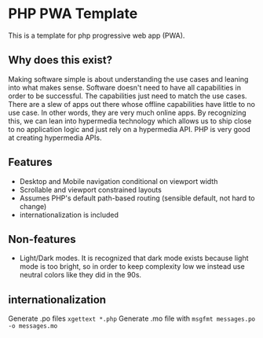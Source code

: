 # PHP PWA Template

This is a template for php progressive web app (PWA).

## Why does this exist?

Making software simple is about understanding the use cases and leaning into what
makes sense. Software doesn't need to have all capabilities in order to be successful.
The capabilities just need to match the use cases. There are a slew of apps out there
whose offline capabilities have little to no use case. In other words, they are very
much online apps. By recognizing this, we can lean into hypermedia technology which
allows us to ship close to no application logic and just rely on a hypermedia API.
PHP is very good at creating hypermedia APIs.

## Features

- Desktop and Mobile navigation conditional on viewport width
- Scrollable and viewport constrained layouts
- Assumes PHP's default path-based routing (sensible default, not hard to change)
- internationalization is included

## Non-features

- Light/Dark modes. It is recognized that dark mode exists because light mode is
  too bright, so in order to keep complexity low we instead use neutral colors like
  they did in the 90s.

## internationalization

Generate .po files `xgettext *.php`
Generate .mo file with `msgfmt messages.po -o messages.mo`
